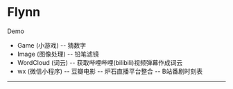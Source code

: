 # Flynn
Demo 

* Game (小游戏)
	-- 猜数字
* Image (图像处理)
	-- 铅笔滤镜
* WordCloud (词云)
	-- 获取哔哩哔哩(bilibili)视频弹幕作成词云
* wx (微信小程序)
	-- 豆瓣电影
	-- 炉石直播平台整合
	-- B站番剧时刻表

*********************


